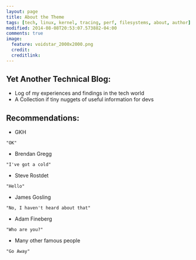 ```yaml
---
layout: page
title: About the Theme
tags: [tech, linux, kernel, tracing, perf, filesystems, about, author]
modified: 2014-08-08T20:53:07.573882-04:00
comments: true
image:
  feature: voidstar_2000x2000.png
  credit: 
  creditlink:
---
```


## Yet Another Technical Blog:

* Log of my experiences and findings in the tech world
* A Collection if tiny nuggets of useful information for devs

## Recommendations:
+ GKH
```
"OK"
```

+ Brendan Gregg
```
"I've got a cold"
```

+ Steve Rostdet
```
"Hello"
```

+ James Gosling
```
"No, I haven't heard about that"
```

+ Adam Fineberg
```
"Who are you?"
```

+ Many other famous people
```
"Go Away"
```
